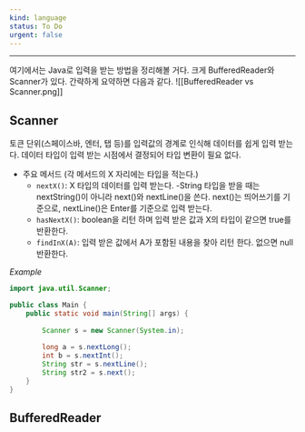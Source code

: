 ```yaml
---
kind: language
status: To Do
urgent: false
---
```

***

여기에서는 Java로 입력을 받는 방법을 정리해볼 거다. 크게 BufferedReader와 Scanner가 있다. 간략하게 요약하면 다음과 같다.
![[BufferedReader vs Scanner.png]]

## Scanner

토큰 단위(스페이스바, 엔터, 탭 등)를 입력값의 경계로 인식해 데이터를 쉽게 입력 받는다. 데이터 타입이 입력 받는 시점에서 결정되어 타입 변환이 필요 없다.
- 주요 메서드 (각 메서드의 X 자리에는 타입을 적는다.)
	- `nextX()`: X 타입의 데이터를 입력 받는다.
			-String 타입을 받을 때는 nextString()이 아니라 next()와 nextLine()을 쓴다. next()는 띄어쓰기를 기준으로, nextLine()은 Enter를 기준으로 입력 받는다.
	- `hasNextX()`: boolean을 리턴 하며 입력 받은 값과 X의 타입이 같으면 true를 반환한다.
	- `findInX(A)`: 입력 받은 값에서 A가 포함된 내용을 찾아 리턴 한다. 없으면 null 반환한다.

*Example*
```java
import java.util.Scanner;

public class Main {
    public static void main(String[] args) {
    
        Scanner s = new Scanner(System.in);
        
        long a = s.nextLong();
        int b = s.nextInt();
        String str = s.nextLine();
        String str2 = s.next();
    }
}
```

## BufferedReader

